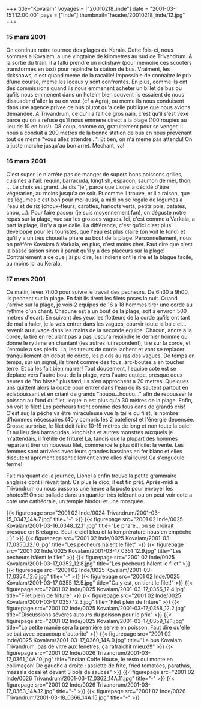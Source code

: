 +++
title="Kovalam"
voyages = ["20010218_inde"]
date = "2001-03-15T12:00:00"
pays = ["Inde"]
thumbnail="header/20010218_inde/12.jpg"
+++
### 15 mars 2001

On continue notre tournee des plages du Kerala. Cette fois-ci, nous sommes 
a Kovalam, a une vingtaine de kilometres au sud de Trivandrum. A la sortie du 
train, il a fallu prendre un rickshaw (pour memoire ces scooters transformes 
en taxi) pour rejoindre la station de bus. Vraiment, les rickshaws, c'est quand 
meme de la racaille! Impossible de connaitre le prix d'une course, meme les 
locaux y sont confrontes. En plus, comme ils ont des commissions quand ils nous 
emmenent acheter un billet de bus ou qu'ils nous emmenent dans un hotelm bien 
souvent ils essaient de nous dissuader d'aller la ou on veut (cf a Agra), ou 
meme ils nous conduisent dans une agence privee de bus plutot qu'a celle publique 
que nous avions demandee. A Trivandrum, ce qu'il a fait ce gros nain, c'est 
qu'il s'est vexe parce qu'on a refuse qu'il nous emmene direct a la plage (100 
roupies au lieu de 10 en bus!). D8 coup, comme ca, gratuitement pour se venger, 
il nous a conduit a 200 metres de la bonne station de bus en nous prevenant 
tout de meme "vous allez attendre...". Et ben, on n'a meme pas attendu! On a 
juste marche jusqu'au bon arret. Mechant, va! 

### 16 mars 2001

C'est super, je n'arrête pas de manger de supers bons poissons grilles, cuisines 
a l'ail: requin, barracuda, kingfish, espadon, saumon de mer, thon, ... Le choix 
est grand. Je dis "je", parce que Lionel a décidé d'être végétarien, au moins 
jusqu'a ce soir. Et comme il trouve, et il a raison, que les légumes c'est bon 
pour moi aussi, a midi on se régale de légumes a l'eau et de riz (choux-fleurs, 
carottes, haricots verts, petits pois, patates, chou, ...). Pour faire passer 
(je suis moyennement fan), on déguste notre repas sur la plage, vue sur les 
grosses vagues. Ici, c'est comme a Varkala, a part la plage, il n'y a que dalle. 
La différence, c'est qu'ici c'est plus développe pour les touristes, que l'eau 
est plus claire (on voit le fond) et qu'il y a un très chouette phare au bout 
de la plage. Personnellement, nous on préfère Kovalam à Varkala, en plus, c'est 
moins cher. Faut dire que c'est la basse saison sinon il parait qu'il y a des 
placeurs sur la plage! Contrairement a ce que j'ai pu dire, les indiens ont 
le rire et la blague facile, au moins ici au Kerala. 

### 17 mars 2001

Ce matin, lever 7h00 pour suivre le travail des pecheurs. De 6h30 a 9h00, ils 
pechent sur la plage. En fait ils tirent les filets poses la nuit. Quand j'arrive 
sur la plage, je vois 2 equipes de 16 a 18 hommes tirer une corde au rythme 
d'un chant. Chacune est a un bout de la plage, soit a environ 500 metres d'ecart. 
En suivant des yeux les flotteurs de la corde qu'ils ont tant de mal a haler, 
je la vois entrer dans les vagues, courvir toute la baie et... revenir au ruvage 
dans les mains de la seconde equipe. Chacun, ancre a la corde, la tire en reculant 
pas a pas jusqu'a rejoindre le dernier homme qui donne le rythme en chantant 
(les autres lui repondent), tire sur la corde, et l'enroule a ses pieds. La, 
les tireurs de corde lachent et vont se replacer tranquillement en debut de 
corde, les pieds au ras des vagues. De temps en temps, sur un signal, ils tirent 
comme des fous, arc-boutes a en toucher terre. Et ca les fait bien marrer! Tout 
doucement, l'equipe cote est se deplace vers l'autre bout de la plage, vers 
l'autre equipe. presque deux heures de "ho hisse" plus tard, ils s'en approchent 
a 20 metres. Quelques uns quittent alors la corde pour entrer dans l'eau ou 
ils sautent partout en éclaboussant et en criant de grands "houou...houou..." 
afin de repousser le poisson au fond du filet, lequel n'est plus qu'a 30 mètres 
de la plage. Enfin, on voit le filet! Les pêcheurs tirent comme des fous dans 
de grands cris! C'est sur, la pêche va être miraculeuse vue la taille du filet, 
le nombre d'hommes nécessaires (40 y compris les 2 bateliers) et l'énergie dépensée. 
Grosse surprise, le filet doit faire 10-15 mètres de long et non toute la baie! 
Et au lieu des barracudas, kinghishs et autres monstres auxquels je m'attendais, 
il frétille de friture! La, tandis que la plupart des hommes repartent tirer 
un nouveau filet, commence le plus difficile: la vente. Les femmes sont arrivées 
avec leurs grandes bassines en fer blanc et elles discutent âprement essentiellement 
entre elles d'ailleurs! Ca s'engueule ferme! 

Fait marquant de la journée, Lionel a enfin trouve la petite grammaire anglaise 
dont il rêvait tant. Ca plus le dico, il est fin prêt. Après-midi a Trivandrum 
ou nous passons une heure a la poste pour envoyer les photos!!! On se ballade 
dans un quartier très tolérant ou on peut voir cote a cote une cathédrale, un 
temple hindou et une mosquée. 


{{< figurepage src="2001 02 Inde/0024 Trivandrum/2001-03-15_0347_14A.7.jpg" title="-"  >}}
{{< figurepage src="2001 02 Inde/0025 Kovalam/2001-03-16_0348_12.11.jpg" title="Le phare... on se croirait presque en Bretagne. Seul le ciel bleu et la temprérature nous en empêche :-)"  >}}
{{< figurepage src="2001 02 Inde/0025 Kovalam/2001-03-17_0350_12.10.jpg" title="Les pecheurs hâlent le filet"  >}}
{{< figurepage src="2001 02 Inde/0025 Kovalam/2001-03-17_0351_12.9.jpg" title="Les pecheurs hâlent le filet"  >}}
{{< figurepage src="2001 02 Inde/0025 Kovalam/2001-03-17_0352_12.8.jpg" title="Les pecheurs hâlent le filet"  >}}
{{< figurepage src="2001 02 Inde/0025 Kovalam/2001-03-17_0354_12.6.jpg" title="-"  >}}
{{< figurepage src="2001 02 Inde/0025 Kovalam/2001-03-17_0355_12.5.jpg" title="Ca y est, on tient le filet!"  >}}
{{< figurepage src="2001 02 Inde/0025 Kovalam/2001-03-17_0356_12.4.jpg" title="Filet plein de friture"  >}}
{{< figurepage src="2001 02 Inde/0025 Kovalam/2001-03-17_0357_12.3.jpg" title="Filet plein de friture"  >}}
{{< figurepage src="2001 02 Inde/0025 Kovalam/2001-03-17_0358_12.2.jpg" title="Discussions sévères autours du poisson pour le prix"  >}}
{{< figurepage src="2001 02 Inde/0025 Kovalam/2001-03-17_0359_12.1.jpg" title="La petite mamie sera la première servie en poisson. Faut dire qu'elle se bat avec beaucoup d'autorité"  >}}
{{< figurepage src="2001 02 Inde/0025 Kovalam/2001-03-17_0360_14A.9.jpg" title="Le bus Kovalam Trivandrum. pas de vitre aux fenêtres, ça rafraîchit mieux!!!"  >}}
{{< figurepage src="2001 02 Inde/0026 Trivandrum/2001-03-17_0361_14A.10.jpg" title="Indian Coffe House, le resto qui monte en collimaçon! De gauche à droite : assiette de frite, fried tomatoes, parathas, massala dosai et devant 3 bols de sauces"  >}}
{{< figurepage src="2001 02 Inde/0026 Trivandrum/2001-03-17_0362_14A.11.jpg" title="-"  >}}
{{< figurepage src="2001 02 Inde/0026 Trivandrum/2001-03-17_0363_14A.12.jpg" title="-"  >}}
{{< figurepage src="2001 02 Inde/0026 Trivandrum/2001-03-18_0366_14A.15.jpg" title="-"  >}}


